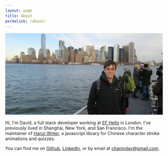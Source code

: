 ```yaml
---
layout: page
title: About
permalink: /about/
---
```


<img src="/assets/nyc.JPG" alt="Me in New York" />

Hi, I'm David, a full stack developer working at [EF Hello](https://efhello.com) in London. I've previously lived in Shanghai, New York, and San Francisco. I'm the maintainer of
[Hanzi Writer](https://hanziwriter.org), a javascript library
for Chinese character stroke animations and quizzes.

You can find me on [Github](https://github.com/chanind), [LinkedIn](https://www.linkedin.com/in/davidchanin), or by email at [chanindav@gmail.com](mailto:chanindav@gmail.com).
